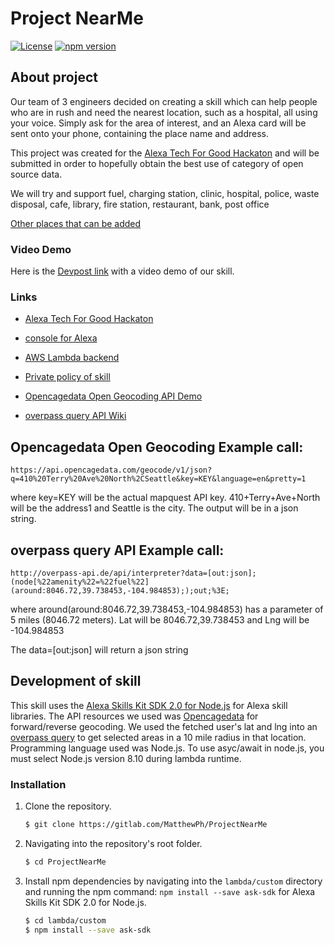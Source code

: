 # Project NearMe
[![License](https://img.shields.io/badge/License-Apache%202.0-blue.svg)](https://opensource.org/licenses/Apache-2.0)
[![npm version](https://badge.fury.io/js/npm.svg)](https://badge.fury.io/js/npm)

## About project 
Our team of 3 engineers decided on creating a skill which can help people who 
are in rush and need the nearest location, such as a hospital, all using your voice. Simply ask for the area of interest,
and an Alexa card will be sent onto your phone, containing the place name and address.

This project was created for the [Alexa Tech For Good Hackaton](https://alexatechforgood.devpost.com/)
and will be submitted in order to hopefully obtain the best use of category of open source data.

We will try and support 
fuel,
charging station,
clinic,
hospital,
police,
waste disposal,
cafe,
library,
fire station,
restaurant,
bank,
post office

[Other places that can be added](https://wiki.openstreetmap.org/wiki/Key:amenity)

### Video Demo
Here is the [Devpost link](https://devpost.com/software/test-ja56sd) with a video demo of our skill.

### Links 
* [Alexa Tech For Good Hackaton](https://alexatechforgood.devpost.com/)
* [console for Alexa](https://developer.amazon.com/alexa/console/ask_)
* [AWS Lambda backend](https://console.aws.amazon.com/lambda/home?region=us-east-1#/functions)
* [Private policy of skill](https://sites.google.com/view/projectnearme/home)

* [Opencagedata Open Geocoding API Demo](https://opencagedata.com/demo)
* [overpass query API Wiki](https://wiki.openstreetmap.org/wiki/Overpass_API/Overpass_API_by_Example)


## Opencagedata Open Geocoding Example call:
``` https://api.opencagedata.com/geocode/v1/json?q=410%20Terry%20Ave%20North%2CSeattle&key=KEY&language=en&pretty=1 ``` 

where key=KEY will be the actual mapquest API key. 410+Terry+Ave+North will be the address1 and Seattle is the city.
The output will be in a json string.

## overpass query API Example call:
``` http://overpass-api.de/api/interpreter?data=[out:json];(node[%22amenity%22=%22fuel%22](around:8046.72,39.738453,-104.984853););out;%3E; ``` 

where around(around:8046.72,39.738453,-104.984853) has a parameter of 5 miles (8046.72 meters). 
Lat will be 8046.72,39.738453 and Lng will be -104.984853

The data=[out:json] will return a json string

## Development of skill
This skill uses the [Alexa Skills Kit SDK 2.0 for Node.js](https://github.com/alexa/alexa-skills-kit-sdk-for-nodejs) for Alexa skill libraries.
The API resources we used was [Opencagedata](https://opencagedata.com/demo) for forward/reverse geocoding.
We used the fetched user's lat and lng into an [overpass query](https://wiki.openstreetmap.org/wiki/Overpass_API/Overpass_API_by_Example) to get selected areas in a 10 mile radius in that location.
Programming language used was Node.js. To use asyc/await in node.js, you must select Node.js version 8.10 during lambda runtime.

### Installation
1. Clone the repository.

	```bash
	$ git clone https://gitlab.com/MatthewPh/ProjectNearMe
	```

2. Navigating into the repository's root folder.

	```bash
	$ cd ProjectNearMe
	```

3. Install npm dependencies by navigating into the `lambda/custom` directory and running the npm command: `npm install --save ask-sdk` for Alexa Skills Kit SDK 2.0 for Node.js.

	```bash
	$ cd lambda/custom
	$ npm install --save ask-sdk
	```
